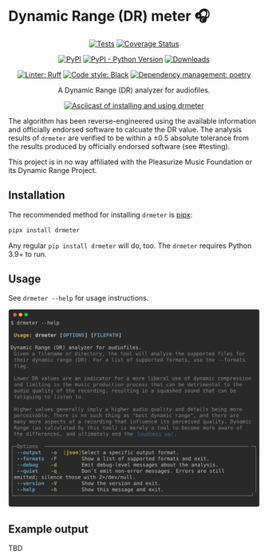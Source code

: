 # Dynamic Range (DR) meter 🎧


<!-- markdownlint-disable MD033 MD013 -->
<div align="center">

[![Tests](https://github.com/janw/drmeter/actions/workflows/tests.yaml/badge.svg)](https://github.com/janw/drmeter/actions/workflows/tests.yaml)
[![Coverage Status](https://codecov.io/gh/janw/drmeter/branch/main/graph/badge.svg?token=N8DBXQTM74)](https://codecov.io/gh/janw/drmeter)

[![PyPI](https://img.shields.io/pypi/v/drmeter.svg)](https://pypi.org/project/drmeter/)
[![PyPI - Python Version](https://img.shields.io/pypi/pyversions/drmeter.svg)](https://pypi.org/project/drmeter/)
[![Downloads](https://static.pepy.tech/badge/drmeter)](https://pepy.tech/project/drmeter)

[![Linter: Ruff](https://img.shields.io/endpoint?url=https://raw.githubusercontent.com/charliermarsh/ruff/main/assets/badge/v1.json)](https://github.com/charliermarsh/ruff)
[![Code style: Black](https://img.shields.io/badge/code%20style-black-000000.svg)](https://github.com/ambv/black)
[![Dependency management: poetry](https://img.shields.io/badge/deps-poetry-blueviolet.svg)](https://poetry.eustace.io/docs/)

<p>A Dynamic Range (DR) analyzer for audiofiles.<p>

<a href="https://asciinema.org/a/598647" target="_blank"><img alt="Asciicast of installing and using drmeter" src="https://asciinema.org/a/598647.svg" /></a>
</div>

The algorithm has been reverse-engineered using the available information and officially endorsed software to calcuate the DR value. The analysis results of `drmeter` are verified to be within a ±0.5 absolute tolerance from the results produced by officially endorsed software (see #testing).

This project is in no way affiliated with the Pleasurize Music Foundation or its Dynamic Range Project.

## Installation

The recommended method for installing `drmeter` is [pipx](https://pypa.github.io/pipx/):

```bash
pipx install drmeter
```

Any regular `pip install drmeter` will do, too. The `drmeter` requires Python 3.9+ to run.

## Usage

See `drmeter --help` for usage instructions.

![`drmeter --help`](docs/img/drmeter-help.svg)

## Example output

TBD

